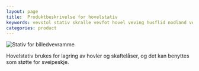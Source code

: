 ```yaml
---
layout: page
title:  Produktbeskrivelse for hovelstativ
keywords: vevstol stativ skralle vevfot hovel veving husflid nodland vev produksjon
categories: product
---
```


<img src="<%= relative_url '/images/image09_thumb.jpg' %>"
     alt="Stativ for billedvevramme"
     class="image-l" />

<p class="block">
  Hovelstativ brukes for lagring av hovler og skaftelåser, og det kan
  benyttes som støtte for sveipeskje.
</p>
